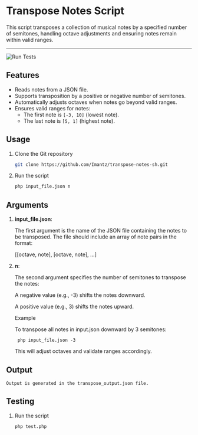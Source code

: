 # Transpose Notes Script

This script transposes a collection of musical notes by a specified number of
semitones, handling octave adjustments and ensuring notes remain within valid
ranges.

---
![Run Tests](https://github.com/Imantz/transpose-notes-sh/actions/workflows/test.yml/badge.svg)

## Features

- Reads notes from a JSON file.
- Supports transposition by a positive or negative number of semitones.
- Automatically adjusts octaves when notes go beyond valid ranges.
- Ensures valid ranges for notes:
  - The first note is `[-3, 10]` (lowest note).
  - The last note is `[5, 1]` (highest note).

## Usage
1. Clone the Git repository
    ```bash
    git clone https://github.com/Imantz/transpose-notes-sh.git
    ```

2. Run the script
   ```bash
   php input_file.json n
   ```

## Arguments

1. **input_file.json**:

    The first argument is the name of the JSON file containing the notes to be transposed. The file should include an array of note pairs in the format:

    [[octave, note], [octave, note], ...]

2. **n**:

    The second argument specifies the number of semitones to transpose the notes:

    A negative value (e.g., -3) shifts the notes downward.

    A positive value (e.g., 3) shifts the notes upward.

    Example

    To transpose all notes in input.json downward by 3 semitones:

        php input_file.json -3

    This will adjust octaves and validate ranges accordingly.

## Output

    Output is generated in the transpose_output.json file.

## Testing

1. Run the script
   ```bash
   php test.php
   ```
   